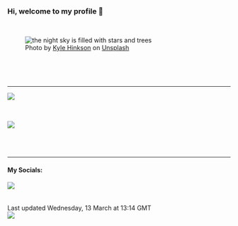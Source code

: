 <h3>Hi, welcome to my profile 👋</h3>

<br />
<figure>
  <img
    src="https://images.unsplash.com/photo-1578627605964-8dda0e6508c9?crop=entropy&cs=tinysrgb&fit=max&fm=jpg&ixid=M3wyNzQ3MDB8MHwxfHJhbmRvbXx8fHx8fHx8fDE3MTAzMzI1NDJ8&ixlib=rb-4.0.3&q=80&w=1080&auto=format"
    alt="the night sky is filled with stars and trees" 
  />
  <figcaption>Photo by <a
    href="https://unsplash.com/@kajhinkson?utm_source=Profile%20readme&utm_medium=referral">Kyle Hinkson</a> on <a
    href="https://unsplash.com/?utm_source=Profile%20readme&utm_medium=referral">Unsplash</a></figcaption>
</figure>




  <br /><br /><br />

<hr />
<img
  src="https://github-readme-stats.vercel.app/api?username=shanelucy&show_icons=true&theme=calm"
/>
<br /><br /><br />

<img 
  src="https://github-readme-stats.vercel.app/api/top-langs/?username=shanelucy&theme=calm"
/>
<br /><br /><br /><br />
<hr />
<h4>My Socials:</h4>
<a href="https://uk.linkedin.com/in/shane-lucy-4735b616a">
  <img
    src="https://img.shields.io/badge/linkedin%20-%230077B5.svg?&style=for-the-badge&logo=linkedin&logoColor=white"
  />
</a>
<br /><br /><br />
Last updated Wednesday, 13 March at 13:14 GMT
<br />
<img
  src="https://github.com/ShaneLucy/ShaneLucy/workflows/README%20build/badge.svg"
/>
